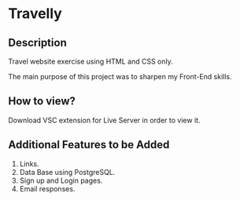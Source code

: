 # Travelly

## Description

Travel website exercise using HTML and CSS only.

The main purpose of this project was to sharpen my Front-End skills.

## How to view?

Download VSC extension for Live Server in order to view it.

## Additional Features to be Added

1. Links.
2. Data Base using PostgreSQL.
3. Sign up and Login pages.
4. Email responses.
